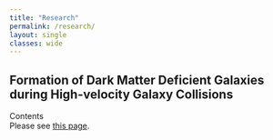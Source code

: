 ```yaml
---
title: "Research"
permalink: /research/
layout: single
classes: wide
---
```


## Formation of Dark Matter Deficient Galaxies during High-velocity Galaxy Collisions

Contents
<br/>
Please see [this page][DMDG].

[DMDG]: https://joohyun-lee.github.io/research/DMDG/
